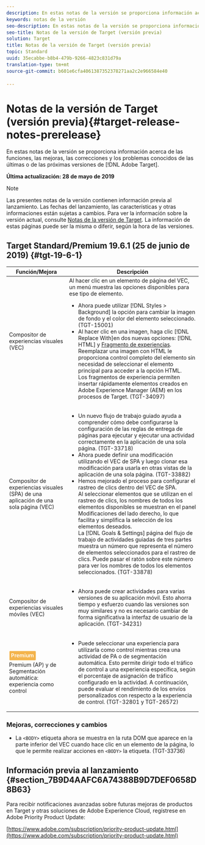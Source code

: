 ```yaml
---
description: En estas notas de la versión se proporciona información acerca de las características, las mejoras, las correcciones y los problemas conocidos de las últimas o de las próximas versiones de Target.
keywords: notas de la versión
seo-description: En estas notas de la versión se proporciona información acerca de las funciones, las mejoras, las correcciones y los problemas conocidos de las últimas o de las próximas versiones de Adobe Target
seo-title: Notas de la versión de Target (versión previa)
solution: Target
title: Notas de la versión de Target (versión previa)
topic: Standard
uuid: 35ecabbe-b8b4-479b-9266-4823c831d79a
translation-type: tm+mt
source-git-commit: b601e6cfa4061387352378271aa2c2e966584e40

---
```



# Notas de la versión de Target (versión previa){#target-release-notes-prerelease}

En estas notas de la versión se proporciona información acerca de las funciones, las mejoras, las correcciones y los problemas conocidos de las últimas o de las próximas versiones de [!DNL Adobe Target].

**Última actualización: 28 de mayo de 2019**

>[!NOTE]
>
>Las presentes notas de la versión contienen información previa al lanzamiento. Las fechas del lanzamiento, las características y otras informaciones están sujetas a cambios. Para ver la información sobre la versión actual, consulte [Notas de la versión de Target](release-notes.md). La información de estas páginas puede ser la misma o diferir, según la hora de las versiones.

## Target Standard/Premium 19.6.1 (25 de junio de 2019) {#tgt-19-6-1}

| Función/Mejora | Descripción |
| --- | --- |
| Compositor de experiencias visuales (VEC) | Al hacer clic en un elemento de página del VEC, un menú muestra las opciones disponibles para ese tipo de elemento. <ul><li>Ahora puede utilizar [!DNL Styles > Background] la opción para cambiar la imagen de fondo y el color del elemento seleccionado. (TGT-15001)</li><li>Al hacer clic en una imagen, haga clic [!DNL Replace With]en dos nuevas opciones: [!DNL HTML] y [Fragmento de experiencias](/help/c-experiences/c-manage-content/aem-experience-fragments.md).<br> Reemplazar una imagen con HTML le proporciona control completo del elemento sin necesidad de seleccionar el elemento principal para acceder a la opción HTML.<br>Los fragmentos de experiencia permiten insertar rápidamente elementos creados en Adobe Experience Manager (AEM) en los procesos de Target. (TGT-34097)</li></ul> |
| Compositor de experiencias visuales (SPA) de una aplicación de una sola página (VEC) | <ul><li>Un nuevo flujo de trabajo guiado ayuda a comprender cómo debe configurarse la configuración de las reglas de entrega de páginas para ejecutar y ejecutar una actividad correctamente en la aplicación de una sola página. (TGT-33718)</li><li>Ahora puede definir una modificación utilizando el VEC de SPA y luego clonar esa modificación para usarla en otras vistas de la aplicación de una sola página. (TGT-33882)</li><li>Hemos mejorado el proceso para configurar el rastreo de clics dentro del VEC de SPA.<br>Al seleccionar elementos que se utilizan en el rastreo de clics, los nombres de todos los elementos disponibles se muestran en el panel Modificaciones del lado derecho, lo que facilita y simplifica la selección de los elementos deseados.<br>La [!DNL Goals & Settings] página del flujo de trabajo de actividades guiadas de tres partes muestra un número que representa el número de elementos seleccionados para el rastreo de clics. Puede pasar el ratón sobre este número para ver los nombres de todos los elementos seleccionados. (TGT-33878) </li></ul> |
| Compositor de experiencias visuales móviles (VEC) | <ul><li>Ahora puede crear actividades para varias versiones de su aplicación móvil. Esto ahorra tiempo y esfuerzo cuando las versiones son muy similares y no es necesario cambiar de forma significativa la interfaz de usuario de la aplicación. (TGT-34231)</li></ul> |
| ![Actividades de Personalización automatizada de](/help/assets/premium.png)<br>Premium (AP) y de Segmentación automática: experiencia como control | <ul><li>Puede seleccionar una experiencia para utilizarla como control mientras crea una actividad de PA o de segmentación automática. Esto permite dirigir todo el tráfico de control a una experiencia específica, según el porcentaje de asignación de tráfico configurado en la actividad. A continuación, puede evaluar el rendimiento de los envíos personalizados con respecto a la experiencia de control. (TGT-32801 y TGT-26572)</li></ul> |

### Mejoras, correcciones y cambios

* La `<BODY>` etiqueta ahora se muestra en la ruta DOM que aparece en la parte inferior del VEC cuando hace clic en un elemento de la página, lo que le permite realizar acciones en `<BODY>` la etiqueta. (TGT-33736)

## Información previa al lanzamiento {#section_7B9D4AAFC6A74388B9D7DEF0658D8B63}

Para recibir notificaciones avanzadas sobre futuras mejoras de productos en Target y otras soluciones de Adobe Experience Cloud, regístrese en Adobe Priority Product Update:

[https://www.adobe.com/subscription/priority-product-update.html](https://www.adobe.com/subscription/priority-product-update.html)
